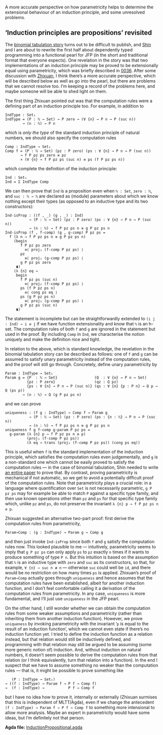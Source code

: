 A more accurate perspective on how parametricity helps to determine the extensional behaviour of an induction principle, and some unresolved problems.

## ‘Induction principles are propositions’ revisited

The [binomial tabulation story](/#publication-09685a99) turns out to be difficult to publish, and [Shin](https://scm.iis.sinica.edu.tw/home/) and I are about to rewrite the first half about dependently typed programming into a functional pearl for JFP (in the short and traditional format that everyone expects).
One revelation in the story was that two implementations of an induction principle may be proved to be extensionally equal using parametricity, which was briefly described in [0036](/blog/0036/).
After some discussion with [Zhixuan](https://yangzhixuan.github.io), I think there’s a more accurate perspective, which will be described below as well as go into the pearl, but there are problems that we cannot resolve too.
I’m keeping a record of the problems here, and maybe someone will be able to shed light on them.

The first thing Zhixuan pointed out was that the computation rules were a defining part of an induction principle too.
For example, in addition to
```
IndType : Set₁
IndType = (P : ℕ → Set) → P zero → (∀ {n} → P n → P (suc n))
        → (n : ℕ) → P n
```
which is *only the type* of the standard induction principle of natural numbers, we should also specify the computation rules
```
Comp : IndType → Set₁
Comp f = (P : ℕ → Set) (pz : P zero) (ps : ∀ {n} → P n → P (suc n))
       → f P pz ps zero ≡ pz
       × (∀ {n} → f P pz ps (suc n) ≡ ps (f P pz ps n))
```
which complete the definition of the induction principle:
```
Ind : Set₁
Ind = Σ IndType Comp
```
We can then prove that `Ind` is a proposition even when `ℕ : Set`, `zero : ℕ`, and `suc : ℕ → ℕ` are declared as (module) parameters about which we know nothing except their types (as opposed to an inductive type and its two constructors):
```
Ind-isProp : ((f , _) (g , _) : Ind)
           → (P : ℕ → Set) (pz : P zero) (ps : ∀ {n} → P n → P (suc n))
           → (n : ℕ) → f P pz ps n ≡ g P pz ps n
Ind-isProp (f , f-comp) (g , g-comp) P pz ps =
  f (λ n → f P pz ps n ≡ g P pz ps n)
    (begin
       f P pz ps zero
         ≡⟨ proj₁ (f-comp P pz ps) ⟩
       pz
         ≡⟨ proj₁ (g-comp P pz ps) ⟨
       g P pz ps zero
     ∎)
    (λ {n} eq →
     begin
       f P pz ps (suc n)
         ≡⟨ proj₂ (f-comp P pz ps) ⟩
       ps (f P pz ps n)
         ≡⟨ cong ps eq ⟩
       ps (g P pz ps n)
         ≡⟨ proj₂ (g-comp P pz ps) ⟨
       g P pz ps (suc n)
     ∎)
```
The statement is incomplete but can be straightforwardly extended to `(i j : Ind) → i ≡ j` if we have function extensionality and know that `ℕ` is an h-set.
The computation rules of both `f` and `g` are ignored in the statement but used in the proof.
By including `Comp` in `Ind`, we characterise the notion uniquely and make the definition nice and tight.

In relation to the above, which is standard knowledge, the revelation in the binomial tabulation story can be described as follows: one of `f` and `g` can be assumed to satisfy unary parametricity instead of the computation rules, and the proof will still go through.
Concretely, define unary parametricity by
```
Param : IndType → Set₁
Param g = {P  : ℕ → Set}                 (Q  : ∀ {n} → P n → Set)
          {pz : P zero}                  (qz : Q pz)
          {ps : ∀ {n} → P n → P (suc n)} (qs : ∀ {n} {p : P n} → Q p → Q (ps p))
        → (n : ℕ) → Q (g P pz ps n)
```
and we can prove
```
uniqueness : (f g : IndType) → Comp f → Param g
           → (P : ℕ → Set) (pz : P zero) (ps : {n : ℕ} → P n → P (suc n))
           → (n : ℕ) → f P pz ps n ≡ g P pz ps n
uniqueness f g f-comp g-param P pz ps =
  g-param (λ {n} p → f P pz ps n ≡ p)
          (proj₁ (f-comp P pz ps))
          (λ eq → trans (proj₂ (f-comp P pz ps)) (cong ps eq))
```
This is useful when `f` is the standard implementation of the induction principle, which satisfies the computation rules even judgementally, and `g` is a non-standard one which cannot be easily proved to satisfy the computation rules — in the case of binomial tabulation, Shin needed to write [an entire paper](https://doi.org/10.1017/S0956796824000145) to prove that.
By contrast, proving parametricity is mechanical if not automatic, so we get to avoid a potentially difficult proof of the computation rules.
Note that parametricity plays a crucial role: in a language where quantification over `Set` is not necessarily parametric, `g P pz ps` may for example be able to match `P` against a specific type family, and then use known operations other than `pz` and `ps` for that specific type family which, unlike `pz` and `ps`, do not preserve the invariant `λ {n} p → f P pz ps n ≡ p`.

Zhixuan suggested an alternative two-part proof: first derive the computation rules from parametricity,
```
Param→Comp : (g : IndType) → Param g → Comp g
```
and then just invoke `Ind-isProp` since both `f` and `g` satisfy the computation rules now.
This looked plausible to me — intuitively, parametricity seems to imply that `g P pz ps` can only apply `ps` to `pz` exactly `n` times if it wants to produce something of type `P n`.
But this intuition is based on the assumption that `ℕ` is an inductive type with `zero` and `suc` as its constructors, so that, for example, `∀ {n} → suc n ≢ n` — otherwise `suc` could well be `id`, and there would be no restriction on how many times `ps` is applied.
Zhixuan’s proof of `Param→Comp` actually goes through `uniqueness` and hence assumes that the computation rules have been established, albeit for another induction function, and I don’t feel comfortable calling it a derivation of the computation rules from parametricity.
In any case, `uniqueness` is more fundamental, and I’ll just use `uniqueness` in the JFP pearl.

On the other hand, I still wonder whether we can obtain the computation rules from some weaker assumptions and parametricity (rather than inheriting them from another induction function).
However, we prove `uniqueness` by invoking parametricity with the invariant ‘`p` is equal to the result of an induction function’, which we cannot even state if there’s no induction function yet.
I tried to define the induction function as a relation instead, but that relation would still be inductively defined, and programming with that relation may still be argued to be assuming (some more generic notion of) induction.
And, without induction on natural numbers, it doesn’t seem possible to derive the computation rules from that relation (or I think equivalently, turn that relation into a function).
In the end I suspect that we have to assume something no weaker than the computation rules — that is, it might be possible to prove something like
```
   (P : IndType → Set₁)
→ ((f : IndType) → Param f → P f → Comp f)
→  (f : IndType) →           P f → Comp f
```
but I have no idea how to prove it, internally or externally (Zhixuan surmises that this is independent of MLTT/Agda), even if we change the antecedent `(f : IndType) → Param f → P f → Comp f` to something more intensional to allow more analysis.
Maybe an expert in parametricity would have some ideas, but I’m definitely not that person.

**Agda file:** [InductionPropositional.agda](InductionPropositional.agda)
